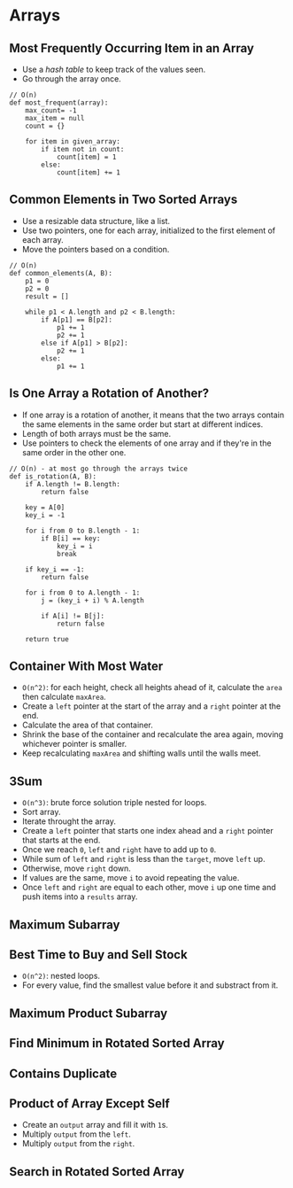 # Arrays

## Most Frequently Occurring Item in an Array

* Use a *hash table* to keep track of the values seen.
* Go through the array once.

```
// O(n)
def most_frequent(array):
    max_count= -1
    max_item = null
    count = {}

    for item in given_array:
        if item not in count:
            count[item] = 1
        else:
            count[item] += 1
```

## Common Elements in Two Sorted Arrays

* Use a resizable data structure, like a list.
* Use two pointers, one for each array, initialized to the first element of each
  array.
* Move the pointers based on a condition.

```
// O(n)
def common_elements(A, B):
    p1 = 0
    p2 = 0
    result = []

    while p1 < A.length and p2 < B.length:
        if A[p1] == B[p2]:
            p1 += 1
            p2 += 1
        else if A[p1] > B[p2]:
            p2 += 1
        else:
            p1 += 1
```

## Is One Array a Rotation of Another?

* If one array is a rotation of another, it means that the two arrays contain
  the same elements in the same order but start at different indices.
* Length of both arrays must be the same.
* Use pointers to check the elements of one array and if they're in the same
  order in the other one.

```
// O(n) - at most go through the arrays twice
def is_rotation(A, B):
    if A.length != B.length:
        return false

    key = A[0]
    key_i = -1

    for i from 0 to B.length - 1:
        if B[i] == key:
            key_i = i
            break

    if key_i == -1:
        return false

    for i from 0 to A.length - 1:
        j = (key_i + i) % A.length

        if A[i] != B[j]:
            return false

    return true
```

## Container With Most Water

* `O(n^2)`: for each height, check all heights ahead of it, calculate the `area` then calculate `maxArea`.
* Create a `left` pointer at the start of the array and a `right` pointer at the end.
* Calculate the area of that container.
* Shrink the base of the container and recalculate the area again, moving whichever pointer is smaller.
* Keep recalculating `maxArea` and shifting walls until the walls meet.

## 3Sum

* `O(n^3)`: brute force solution triple nested for loops.
* Sort array.
* Iterate throught the array.
* Create a `left` pointer that starts one index ahead and a `right` pointer that starts at the end.
* Once we reach `0`, `left` and `right` have to add up to `0`.
* While sum of `left` and `right` is less than the `target`, move `left` up.
* Otherwise, move `right` down.
* If values are the same, move `i` to avoid repeating the value.
* Once `left` and `right` are equal to each other, move `i` up one time and push items into a `results` array.

## Maximum Subarray

## Best Time to Buy and Sell Stock

* `O(n^2)`: nested loops.
* For every value, find the smallest value before it and substract from it.

## Maximum Product Subarray

## Find Minimum in Rotated Sorted Array

## Contains Duplicate

## Product of Array Except Self

* Create an `output` array and fill it with `1`s.
* Multiply `output` from the `left`.
* Multiply `output` from the `right`.

## Search in Rotated Sorted Array
